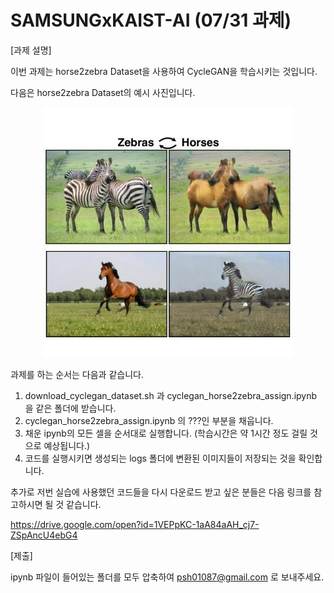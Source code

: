 # SAMSUNGxKAIST-AI (07/31 과제)

[과제 설명]

이번 과제는 horse2zebra Dataset을 사용하여 CycleGAN을 학습시키는 것입니다.

다음은 horse2zebra Dataset의 예시 사진입니다.

<center><img src="./horse2zebra_sample.jpg"></center>


과제를 하는 순서는 다음과 같습니다.

1. download_cyclegan_dataset.sh 과 cyclegan_horse2zebra_assign.ipynb 을 같은 폴더에 받습니다.
2. cyclegan_horse2zebra_assign.ipynb 의 ???인 부분을 채웁니다.
3. 채운 ipynb의 모든 셀을 순서대로 실행합니다. (학습시간은 약 1시간 정도 걸릴 것으로 예상됩니다.)
4. 코드를 실행시키면 생성되는 logs 폴더에 변환된 이미지들이 저장되는 것을 확인합니다.

추가로 저번 실습에 사용했던 코드들을 다시 다운로드 받고 싶은 분들은 다음 링크를 참고하시면 될 것 같습니다.

https://drive.google.com/open?id=1VEPpKC-1aA84aAH_cj7-ZSpAncU4ebG4

[제출]

ipynb 파일이 들어있는 폴더를 모두 압축하여 psh01087@gmail.com 로 보내주세요.
